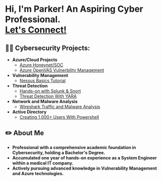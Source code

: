 <h1>Hi, I'm Parker! An Aspiring Cyber Professional.<br/><a href="https://www.linkedin.com/in/parkerbenitez/">Let's Connect!</a></h1>

<h2>👨‍💻 Cybersecurity Projects:</h2>

- <b>Azure/Cloud Projects</b>
  - [Azure Honeynet/SOC](https://github.com/parkerb123/Azure-SOC)
  -  [Azure OpenVAS Vulnerbility Management](https://github.com/parkerb123/OpenVAS-Vulnerability-Management)
- <b>Vulnerability Management</b>
  - [Nessus Basics Tutorial](https://medium.com/@parkerbenitez/nessus-basics-tutorial-vulnerability-management-fb20f2b765d) 
- <b>Threat Detection</b>
  - [Hands-on with Splunk & Snort](https://medium.com/@parkerbenitez/monitoring-with-splunk-x-snort-30795377330d)
  - [Threat Detection With YARA](https://medium.com/@parkerbenitez/what-is-yara-d9d5e04763dc)
- <b>Network and Malware Analysis</b>
  - [Wireshark Traffic and Malware Analysis](https://medium.com/@parkerbenitez/wireshark-traffic-and-malware-analysis-2a5da9b5a610)
- <b>Active Directory</b>
  - [Creating 1,000+ Users With Powershell](https://medium.com/@parkerbenitez/active-directory-project-how-to-set-up-a-running-ad-create-1-000-users-with-powershell-751991769cb9) 
   

<h2>✏️ About Me</h2>

- <b>Professional with a comprehensive academic foundation in Cybersecurity, holding a Bachelor's Degree.</b>
- <b>Accumulated one year of hands-on experience as a System Engineer within a medical IT company. </b>
- <b>Actively pursuing advanced knowledge in Vulnerability Management and Azure technologies.</b>


